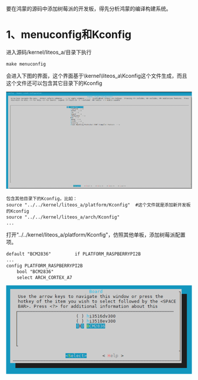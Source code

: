 要在鸿蒙的源码中添加树莓派的开发板，得先分析鸿蒙的编译构建系统。

# 1、menuconfig和Kconfig

进入源码/kernel/liteos_a/目录下执行

```
make menuconfig
```

会进入下图的界面，这个界面基于\kernel\liteos_a\Kconfig这个文件生成，而且这个文件还可以包含其它目录下的Kconfig

![image-20210107104402722](增加新单板.assets/image-20210107104402722.png)

```
包含其他目录下的Kconfig，比如：
source "../../kernel/liteos_a/platform/Kconfig"  #这个文件就是添加新开发板的Kconfig
source "../../kernel/liteos_a/arch/Kconfig"
...
```

打开"../../kernel/liteos_a/platform/Kconfig"，仿照其他单板，添加树莓派配置项。

```
default "BCM2836"         if PLATFORM_RASPBERRYPI2B
...	
config PLATFORM_RASPBERRYPI2B
	bool "BCM2836"
	select ARCH_CORTEX_A7
```

![image-20210107113702170](增加新单板.assets/image-20210107113702170.png)